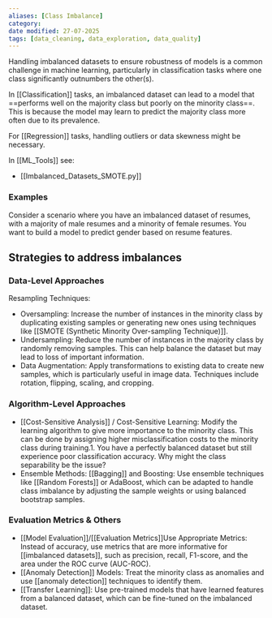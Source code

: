 ```yaml
---
aliases: [Class Imbalance]
category:
date modified: 27-07-2025
tags: [data_cleaning, data_exploration, data_quality]
---
```

Handling imbalanced datasets to ensure robustness of models is a common challenge in machine learning, particularly in classification tasks where one class significantly outnumbers the other(s). 

In [[Classification]] tasks, an imbalanced dataset can lead to a model that ==performs well on the majority class but poorly on the minority class==. This is because the model may learn to predict the majority class more often due to its prevalence. 

For [[Regression]] tasks, handling outliers or data skewness might be necessary.

In [[ML_Tools]] see:
- [[Imbalanced_Datasets_SMOTE.py]]
### Examples

Consider a scenario where you have an imbalanced dataset of resumes, with a majority of male resumes and a minority of female resumes. You want to build a model to predict gender based on resume features.
## Strategies to address imbalances
### Data-Level Approaches

Resampling Techniques:
  - Oversampling: Increase the number of instances in the minority class by duplicating existing samples or generating new ones using techniques like [[SMOTE (Synthetic Minority Over-sampling Technique)]].
  - Undersampling: Reduce the number of instances in the majority class by randomly removing samples. This can help balance the dataset but may lead to loss of important information.
  - Data Augmentation: Apply transformations to existing data to create new samples, which is particularly useful in image data. Techniques include rotation, flipping, scaling, and cropping.

### Algorithm-Level Approaches

- [[Cost-Sensitive Analysis]] / Cost-Sensitive Learning: Modify the learning algorithm to give more importance to the minority class. This can be done by assigning higher misclassification costs to the minority class during training.1. You have a perfectly balanced dataset but still experience poor classification accuracy. Why might the class separability be the issue?
- Ensemble Methods: [[Bagging]] and Boosting: Use ensemble techniques like [[Random Forests]] or AdaBoost, which can be adapted to handle class imbalance by adjusting the sample weights or using balanced bootstrap samples.

### Evaluation Metrics & Others

- [[Model Evaluation]]/[[Evaluation Metrics]]Use Appropriate Metrics: Instead of accuracy, use metrics that are more informative for [[imbalanced datasets]], such as precision, recall, F1-score, and the area under the ROC curve (AUC-ROC).
- [[Anomaly Detection]] Models: Treat the minority class as anomalies and use [[anomaly detection]] techniques to identify them.
- [[Transfer Learning]]: Use pre-trained models that have learned features from a balanced dataset, which can be fine-tuned on the imbalanced dataset.

